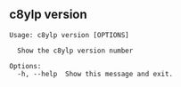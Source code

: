 
## c8ylp version

```
Usage: c8ylp version [OPTIONS]

  Show the c8ylp version number

Options:
  -h, --help  Show this message and exit.

```
